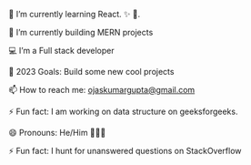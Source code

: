 


 🌱 I’m  currently learning React. ✨ 🔭.

🌱 I’m currently building MERN projects

💻 I’m a Full stack developer

🥅 2023 Goals: Build some new cool projects

📫 How to reach me: ojaskumargupta@gmail.com

⚡ Fun fact: I am working on data structure on geeksforgeeks.


😄 Pronouns: He/Him 🙍🏻‍♂️


⚡ Fun fact: I hunt for unanswered questions on StackOverflow
